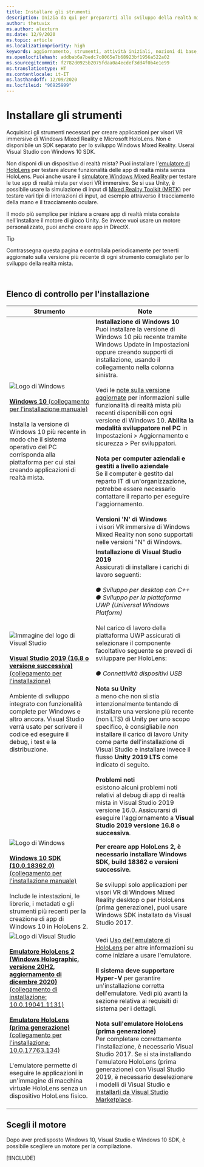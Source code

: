 ```yaml
---
title: Installare gli strumenti
description: Inizia da qui per prepararti allo sviluppo della realtà mista. Questo articolo deve sempre essere aggiornato con le versioni più recenti di Unity, Visual Studio e altri strumenti consigliati per lo sviluppo con visori VR immersivi Windows Mixed Reality e HoloLens.
author: thetuvix
ms.author: alexturn
ms.date: 12/9/2020
ms.topic: article
ms.localizationpriority: high
keywords: aggiornamento, strumenti, attività iniziali, nozioni di base, unity, visual studio, toolkit, visore VR realtà mista, visore VR di windows mixed reality, visore per realtà virtuale, installazione, Windows, HoloLens, emulatore, unreal, openxr
ms.openlocfilehash: addbab6a7bedc7c8065e7b68923bf1956a522a02
ms.sourcegitcommit: f2782d0925b2075fdaa0a4ecdef3dd4f0b4e1e99
ms.translationtype: HT
ms.contentlocale: it-IT
ms.lasthandoff: 12/09/2020
ms.locfileid: "96925999"
---
```

# <a name="install-the-tools"></a>Installare gli strumenti

Acquisisci gli strumenti necessari per creare applicazioni per visori VR immersive di Windows Mixed Reality e Microsoft HoloLens. Non è disponibile un SDK separato per lo sviluppo Windows Mixed Reality. Userai Visual Studio con Windows 10 SDK.

Non disponi di un dispositivo di realtà mista? Puoi installare l'[emulatore di HoloLens](platform-capabilities-and-apis/using-the-hololens-emulator.md) per testare alcune funzionalità delle app di realtà mista senza HoloLens. Puoi anche usare il [simulatore Windows Mixed Reality](platform-capabilities-and-apis/using-the-windows-mixed-reality-simulator.md) per testare le tue app di realtà mista per visori VR immersive. Se si usa Unity, è possibile usare la simulazione di input di [Mixed Reality Toolkit (MRTK)](https://github.com/Microsoft/MixedRealityToolkit-Unity) per testare vari tipi di interazioni di input, ad esempio attraverso il tracciamento della mano e il tracciamento oculare.

Il modo più semplice per iniziare a creare app di realtà mista consiste nell'installare il motore di gioco Unity. Se invece vuoi usare un motore personalizzato, puoi anche creare app in DirectX.

>[!TIP]
>Contrassegna questa pagina e controllala periodicamente per tenerti aggiornato sulla versione più recente di ogni strumento consigliato per lo sviluppo della realtà mista.

<br>

## <a name="installation-checklist"></a>Elenco di controllo per l'installazione


| Strumento | Note |
|---------|---------|
| ![Logo di Windows](images/Windows10_logo.png)<br><br><a href="https://www.microsoft.com/software-download/windows10" target="_blank">**Windows 10** (collegamento per l'installazione manuale)</a><br><br>Installa la versione di Windows 10 più recente in modo che il sistema operativo del PC corrisponda alla piattaforma per cui stai creando applicazioni di realtà mista.  | **Installazione di Windows 10** <br> Puoi installare la versione di Windows 10 più recente tramite Windows Update in Impostazioni oppure creando supporti di installazione, usando il collegamento nella colonna sinistra. <br><br>Vedi le [note sulla versione aggiornate](https://docs.microsoft.com/windows/mixed-reality/enthusiast-guide/release-notes-october-2018.md) per informazioni sulle funzionalità di realtà mista più recenti disponibili con ogni versione di Windows 10. **Abilita la modalità sviluppatore nel PC** in Impostazioni > Aggiornamento e sicurezza > Per sviluppatori. <br><br> **Nota per computer aziendali e gestiti a livello aziendale**<br>Se il computer è gestito dal reparto IT di un'organizzazione, potrebbe essere necessario contattare il reparto per eseguire l'aggiornamento. <br><br> **Versioni 'N' di Windows**<br> i visori VR immersive di Windows Mixed Reality non sono supportati nelle versioni "N" di Windows. |
| ![Immagine del logo di Visual Studio](images/visualstudio_logo.png)<br><br><a href="https://visualstudio.microsoft.com/downloads/" target="_blank">**Visual Studio 2019 (16.8 o versione successiva)** (collegamento per l'installazione)</a> <br><br>Ambiente di sviluppo integrato con funzionalità complete per Windows e altro ancora. Visual Studio verrà usato per scrivere il codice ed eseguire il debug, i test e la distribuzione. | **Installazione di Visual Studio 2019** <br> Assicurati di installare i carichi di lavoro seguenti: <br><br>*● Sviluppo per desktop con C++*<br>*● Sviluppo per la piattaforma UWP (Universal Windows Platform)*<br><br>Nel carico di lavoro della piattaforma UWP assicurati di selezionare il componente facoltativo seguente se prevedi di sviluppare per HoloLens:<br><br>*● Connettività dispositivi USB*<br><br>**Nota su Unity**<br>a meno che non si stia intenzionalmente tentando di installare una versione più recente (non LTS) di Unity per uno scopo specifico, è consigliabile *non* installare il carico di lavoro Unity come parte dell'installazione di Visual Studio e installare invece il flusso **Unity 2019 LTS** come indicato di seguito.<br><br>**Problemi noti**<br>esistono alcuni problemi noti relativi al debug di app di realtà mista in Visual Studio 2019 versione 16.0.  Assicurarsi di eseguire l'aggiornamento a **Visual Studio 2019 versione 16.8 o successiva**. |
| ![Logo di Windows](images/Windows10_logo.png)<br><br><a href="https://developer.microsoft.com//windows/downloads/windows-10-sdk" target="_blank">**Windows 10 SDK (10.0.18362.0)** (collegamento per l'installazione manuale)</a> <br><br>Include le intestazioni, le librerie, i metadati e gli strumenti più recenti per la creazione di app di Windows 10 in HoloLens 2. | **Per creare app HoloLens 2, è necessario installare Windows SDK, build 18362 o versioni successive.**<br> <br> Se sviluppi solo applicazioni per visori VR di Windows Mixed Reality desktop o per HoloLens (prima generazione), puoi usare Windows SDK installato da Visual Studio 2017. |
| ![Logo di Visual Studio](images/HoloLensIcon.jpg)<br><br><a href="https://go.microsoft.com/fwlink/?linkid=2151523" target="_blank">**Emulatore HoloLens 2 (Windows Holographic, versione 20H2, aggiornamento di dicembre 2020)** (collegamento di installazione: 10.0.19041.1131)</a><br> <br><a href="https://go.microsoft.com/fwlink/?linkid=2065980" target="_blank">**Emulatore HoloLens (prima generazione)** (collegamento per l'installazione: 10.0.17763.134)</a> <br><br>L'emulatore permette di eseguire le applicazioni in un'immagine di macchina virtuale HoloLens senza un dispositivo HoloLens fisico.<br> <br> | Vedi [Uso dell'emulatore di HoloLens](../develop/platform-capabilities-and-apis/using-the-hololens-emulator.md) per altre informazioni su come iniziare a usare l'emulatore.<br> <br> **Il sistema deve supportare Hyper-V** per garantire un'installazione corretta dell'emulatore. Vedi più avanti la sezione relativa ai requisiti di sistema per i dettagli. <br> <br> **Nota sull'emulatore HoloLens (prima generazione)** <br>  Per completare correttamente l'installazione, è necessario Visual Studio 2017. Se si sta installando l'emulatore HoloLens (prima generazione) con Visual Studio 2019, è necessario deselezionare i modelli di Visual Studio e [installarli da Visual Studio Marketplace](https://marketplace.visualstudio.com/items?itemName=WindowsMixedRealityteam.WindowsMixedRealityAppTemplatesVSIX). |

## <a name="choose-your-engine"></a>Scegli il motore

Dopo aver predisposto Windows 10, Visual Studio e Windows 10 SDK, è possibile scegliere un motore per la compilazione.

[!INCLUDE[](includes/tools-overview.md)]

